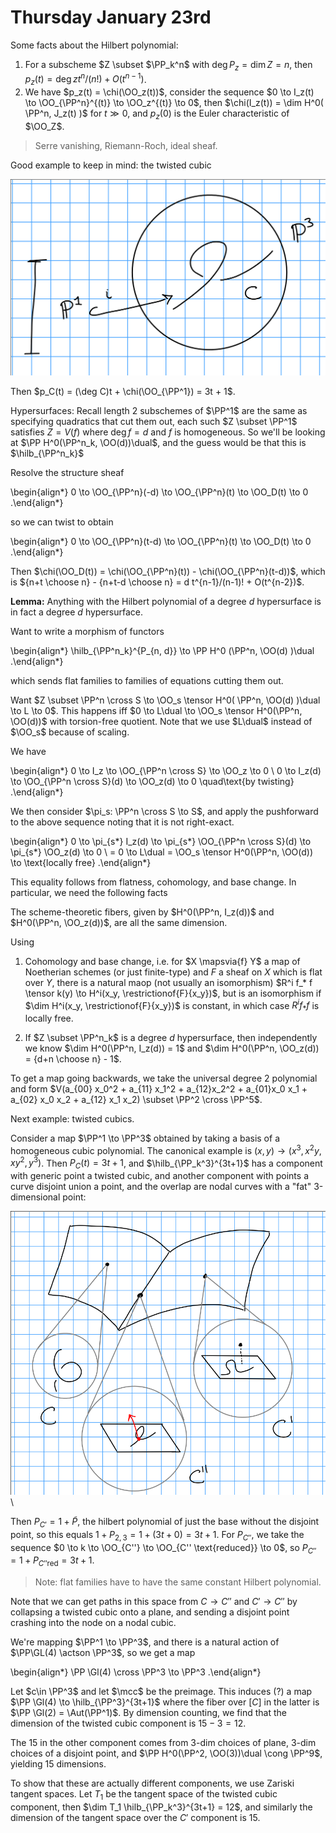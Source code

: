 # Thursday January 23rd

Some facts about the Hilbert polynomial:

1. For a subscheme $Z \subset $\PP_k^n$ with $\deg P_z = \dim Z = n$, then $p_z(t) = \deg z t^n/(n!) + O(t^{n-1})$.
2. We have $p_z(t) = \chi(\OO_z(t))$, consider the sequence $0 \to I_z(t) \to \OO_{\PP^n}^{(t)} \to \OO_z^{(t)} \to 0$, then $\chi(I_z(t)) = \dim H^0( \PP^n, J_z(t)  )$ for $t \gg 0$, and $p_z(0)$ is the Euler characteristic of $\OO_Z$.

> Serre vanishing, Riemann-Roch, ideal sheaf.

Good example to keep in mind: the twisted cubic

![Image](figures/2020-01-23-12:38.png)

Then $p_C(t) = (\deg C)t + \chi(\OO_{\PP^1}) = 3t + 1$.

Hypersurfaces:
Recall length 2 subschemes of $\PP^1$ are the same as specifying quadratics that cut them out, each such $Z \subset \PP^1$ satisfies $Z = V(f)$ where $\deg f = d$ and $f$ is homogeneous.
So we'll be looking at $\PP H^0(\PP^n_k, \OO(d))\dual$, and the guess would be that this is $\hilb_{\PP^n_k}$

Resolve the structure sheaf

\begin{align*}
0 \to \OO_{\PP^n}(-d) \to \OO_{\PP^n}(t) \to \OO_D(t) \to 0
.\end{align*}

so we can twist to obtain

\begin{align*}
0 \to \OO_{\PP^n}(t-d) \to \OO_{\PP^n}(t) \to \OO_D(t) \to 0
.\end{align*}

Then $\chi(\OO_D(t)) = \chi(\OO_{\PP^n}(t)) - \chi(\OO_{\PP^n}(t-d))$, which is ${n+t \choose n} - {n+t-d \choose n} = d t^{n-1}/(n-1)! + O(t^{n-2})$.

**Lemma:**
Anything with the Hilbert polynomial of a degree $d$ hypersurface is in fact a degree $d$ hypersurface.

Want to write a morphism of functors

\begin{align*}
\hilb_{\PP^n_k}^{P_{n, d}} \to \PP H^0 (\PP^n, \OO(d) )\dual
.\end{align*}

which sends flat families to families of equations cutting them out.

Want $Z \subset \PP^n \cross S \to \OO_s \tensor H^0( \PP^n, \OO(d) )\dual \to L \to 0$.
This happens iff $0 \to L\dual \to \OO_s \tensor H^0(\PP^n, \OO(d))$ with torsion-free quotient.
Note that we use $L\dual$ instead of $\OO_s$ because of scaling.

We have

\begin{align*}
0 \to I_z \to \OO_{\PP^n \cross S} \to \OO_z \to 0 \\
0 \to I_z(d) \to \OO_{\PP^n \cross S}(d) \to \OO_z(d) \to 0 \quad\text{by twisting}
.\end{align*}

We then consider $\pi_s: \PP^n \cross S \to S$, and apply the pushforward to the above sequence noting that it is not right-exact.

\begin{align*}
0 \to \pi_{s*} I_z(d) \to \pi_{s*} \OO_{\PP^n \cross S}(d) \to \pi_{s*} \OO_z(d) \to 0 \\
= 0 \to L\dual = \OO_s \tensor H^0(\PP^n, \OO(d)) \to \text{locally free}
.\end{align*}

This equality follows from flatness, cohomology, and base change.
In particular, we need the following facts

The scheme-theoretic fibers, given by $H^0(\PP^n, I_z(d))$ and $H^0(\PP^n, \OO_z(d))$, are all the same dimension.

Using

1. Cohomology and base change, i.e. for $X \mapsvia{f} Y$ a map of Noetherian schemes (or just finite-type) and $F$ a sheaf on $X$ which is flat over $Y$, there is a natural maop (not usually an isomorphism) $R^i f_* f \tensor k(y) \to H^i(x_y, \restrictionof{F}{x_y})$, but is an isomorphism if $\dim H^i(x_y, \restrictionof{F}{x_y})$ is constant, in which case $R^i f_* f$ is locally free.

2. If $Z \subset \PP^n_k$ is a degree $d$ hypersurface, then independently we know $\dim H^0(\PP^n, I_z(d)) = 1$ and $\dim H^0(\PP^n, \OO_z(d)) = {d+n \choose n} - 1$.


To get a map going backwards, we take the universal degree 2 polynomial and form $V(a_{00} x_0^2 + a_{11} x_1^2 + a_{12}x_2^2 + a_{01}x_0 x_1 + a_{02} x_0 x_2 + a_{12} x_1 x_2) \subset \PP^2 \cross \PP^5$.

Next example: twisted cubics.

Consider a map $\PP^1 \to \PP^3$ obtained by taking a basis of a homogeneous cubic polynomial.
The canonical example is $(x, y) \to (x^3, x^2y, xy^2, y^3)$.
Then $P_C(t) = 3t + 1$, and $\hilb_{\PP_k^3}^{3t+1}$ has a component with generic point a twisted cubic, and another component with points a curve disjoint union a point, and the overlap are nodal curves with a "fat" 3-dimensional point:

![Image](figures/2020-01-23-13:20.png)\

Then $P_{C'} = 1 + \tilde P$, the hilbert polynomial of just the base without the disjoint point, so this equals $1 + P_{2, 3} = 1 + (3t + 0) = 3t +1$.
For $P_{C''}$, we take the sequence $0 \to k \to \OO_{C''} \to \OO_{C'' \text{reduced}} \to 0$, so $P_{C''} = 1 + P_{C'' \text{red}} = 3t+1$.

> Note: flat families have to have the same constant Hilbert polynomial.

Note that we can get paths in this space from $C\to C''$ and $C'\to C''$ by collapsing a twisted cubic onto a plane, and sending a disjoint point crashing into the node on a nodal cubic.

We're mapping $\PP^1 \to \PP^3$, and there is a natural action of $\PP\GL(4) \actson \PP^3$, so we get a map

\begin{align*}
\PP \Gl(4) \cross \PP^3 \to \PP^3
.\end{align*}

Let $c\in \PP^3$ and let $\mcc$ be the preimage.
This induces (?) a map $\PP \Gl(4) \to \hilb_{\PP^3}^{3t+1}$ where the fiber over $[C]$ in the latter is $\PP \Gl(2) = \Aut(\PP^1)$.
By dimension counting, we find that the dimension of the twisted cubic component is $15 - 3 = 12$.

The 15 in the other component comes from 3-dim choices of plane, 3-dim choices of a disjoint point, and $\PP H^0(\PP^2, \OO(3))\dual \cong \PP^9$, yielding 15 dimensions.

To show that these are actually different components, we use Zariski tangent spaces.
Let $T_1$ be the tangent space of the twisted cubic component, then $\dim T_1 \hilb_{\PP_k^3}^{3t+1} = 12$, and similarly the dimension of the tangent space over the $C'$ component is 15.
